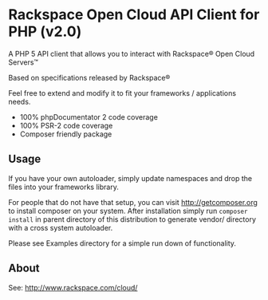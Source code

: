 Rackspace Open Cloud API Client for PHP (v2.0)
==========================

A PHP 5 API client that allows you to interact with Rackspace® Open Cloud Servers™

Based on specifications released by Rackspace®

Feel free to extend and modify it to fit your frameworks / applications needs.

- 100% phpDocumentator 2 code coverage
- 100% PSR-2 code coverage
- Composer friendly package

Usage
-----

If you have your own autoloader, simply update namespaces and drop the files
into your frameworks library.

For people that do not have that setup, you can visit http://getcomposer.org to install
composer on your system. After installation simply run `composer install` in parent
directory of this distribution to generate vendor/ directory with a cross system autoloader.

Please see Examples directory for a simple run down of functionality.


About
-----

See: http://www.rackspace.com/cloud/
